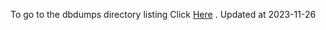 To go to the dbdumps directory listing Click [Here](https://ipfs.io/ipfs/bafkreibtilsxc6yvtc6eoezv765w5y34atvum64pylv2kxbsemafm7j4om) . Updated at 2023-11-26